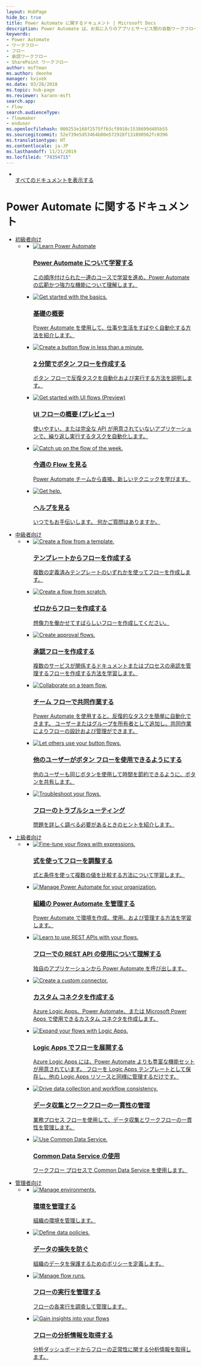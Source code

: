 ```yaml
---
layout: HubPage
hide_bc: true
title: Power Automate に関するドキュメント | Microsoft Docs
description: Power Automate は、お気に入りのアプリとサービス間の自動ワークフローを作成し、ファイルの同期、通知の受信、データ収集などを行うサービスです。
keywords:
- Power Automate
- ワークフロー
- フロー
- 承認ワークフロー
- SharePoint ワークフロー
author: msftman
ms.author: deonhe
manager: kvivek
ms.date: 03/28/2018
ms.topic: hub-page
ms.reviewer: karann-msft
search.app:
- Flow
search.audienceType:
- flowmaker
- enduser
ms.openlocfilehash: 000253e168f2575ffb3cf8910c1538699d405b55
ms.sourcegitcommit: 52e739e5d53464b80e572928f131890562fc0396
ms.translationtype: HT
ms.contentlocale: ja-JP
ms.lasthandoff: 11/21/2019
ms.locfileid: "74354715"
---
```

<div id="main" class="v2">
    <div class="container">
        <ul class="cardsY panelContent featuredContent">
            <li>
                <a href="getting-started.md">
                    <div class="cardSize">
                        <div class="cardPadding">
                            <div class="card">
                                <div class="cardImageOuter">
                                    <div class="cardImage">
                                        <img src="https://docs.microsoft.com/media/common/i_get-started.svg" alt="" />
                                    </div>
                                </div>
                                <div class="cardText">
                                    <span class="likeAnH3">すべてのドキュメントを表示する</span>
                                </div>
                            </div>
                        </div>
                    </div>
                </a>
            </li>
        </ul>
    </div>
<div class="container">
    <h1>Power Automate に関するドキュメント</h1>
    <ul class="pivots">
        <li>
            <a href="#start">初級者向け</a>
            <ul id="start">
                <li>
                    <a href="#start-all"></a>
                    <ul id="start-all" class="cardsC">
                        <li>
                            <a href="https://docs.microsoft.com/learn/paths/automate-process-using-flow">
                            <div class="cardSize">
                                <div class="cardPadding">
                                    <div class="card">
                                        <div class="cardImageOuter">
                                            <div class="cardImage  bgdAccent1">
                                                <img src="media/index/guidedlearningtour.svg" alt="Learn Power Automate" /><br/>                                            </div>
                                        </div>
                                        <div class="cardText">
                                            <h3>Power Automate について学習する</h3>
                                            <p>この順序付けられた一連のコースで学習を進め、Power Automate の広範かつ強力な機能について理解します。</p>
                                        </div>
                                    </div>
                                </div>
                            </div>
                            </a>
                        </li>
                        <li>
                            <a href="getting-started.md">
                            <div class="cardSize">
                                <div class="cardPadding">
                                    <div class="card">
                                        <div class="cardImageOuter">
                                            <div class="cardImage  bgdAccent1">
                                                <img src="media/index/get_started_basics.svg" alt="Get started with the basics." />
                                            </div>
                                        </div>
                                        <div class="cardText">
                                            <h3>基礎の概要</h3>
                                            <p>Power Automate を使用して、仕事や生活をすばやく自動化する方法を紹介します。</p>
                                        </div>
                                    </div>
                                </div>
                            </div>
                            </a>
                        </li>                        
                        <li>
                            <a href="introduction-to-button-flows.md">
                            <div class="cardSize">
                                <div class="cardPadding">
                                    <div class="card">
                                        <div class="cardImageOuter">
                                            <div class="cardImage  bgdAccent1">
                                                <img src="media/index/create_button_in_minute.svg" alt="Create a button flow in less than a minute." />
                                            </div>
                                        </div>
                                        <div class="cardText">
                                            <h3>2 分間でボタン フローを作成する</h3>
                                            <p>ボタン フローで反復タスクを自動化および実行する方法を説明します。</p>
                                        </div>
                                    </div>
                                </div>
                            </div>
                            </a>
                        </li>
                        <li>
                            <a href="/flow/ui-flows/overview">
                            <div class="cardSize">
                                <div class="cardPadding">
                                    <div class="card">
                                        <div class="cardImageOuter">
                                            <div class="cardImage  bgdAccent1">
                                                <img src="media/index/ui_flows.svg" alt="Get started with UI flows (Preview)" />
                                            </div>
                                        </div>
                                        <div class="cardText">
                                            <h3>UI フローの概要 (プレビュー)</h3>
                                            <p>使いやすい、または完全な API が用意されていないアプリケーションで、繰り返し実行するタスクを自動化します。</p>
                                        </div>
                                    </div>
                                </div>
                            </div>
                            </a>
                        </li>
                        <li>
                            <a href="https://aka.ms/flowoftheweek">
                            <div class="cardSize">
                                <div class="cardPadding">
                                    <div class="card">
                                        <div class="cardImageOuter">
                                            <div class="cardImage  bgdAccent1">
                                                <img src="media/index/flow_of_the_week.svg" alt="Catch up on the flow of the week." />
                                            </div>
                                        </div>
                                        <div class="cardText">
                                            <h3>今週の Flow を見る</h3>
                                            <p>Power Automate チームから直接、新しいテクニックを学びます。</p>
                                        </div>
                                    </div>
                                </div>
                            </div>
                            </a>
                        </li>
                        <li>
                            <a href="https://flow.microsoft.com/support/">
                            <div class="cardSize">
                                <div class="cardPadding">
                                    <div class="card">
                                        <div class="cardImageOuter">
                                            <div class="cardImage  bgdAccent1">
                                                <img src="media/index/get_help.svg" alt="Get help." />
                                            </div>
                                        </div>
                                        <div class="cardText">
                                            <h3>ヘルプを見る</h3>
                                            <p>いつでもお手伝いします。 何かご質問はありますか。</p>
                                        </div>
                                    </div>
                                </div>
                            </div>
                            </a>
                        </li>
                    </ul>
                </li>
            </ul>
        </li>
        <li>
            <a href="#intermediate">中級者向け</a>
            <ul id="intermediate">
                <li>
                    <a href="#intermediate-all"></a>
                    <ul id="intermediate-all" class="cardsC">
                        <li>
                            <a href="get-started-logic-template.md">
                            <div class="cardSize">
                                <div class="cardPadding">
                                    <div class="card">
                                        <div class="cardImageOuter">
                                            <div class="cardImage  bgdAccent1">
                                                <img src="media/index/create_from_template.svg" alt="Create a flow from a template." />
                                            </div>
                                        </div>
                                        <div class="cardText">
                                            <h3>テンプレートからフローを作成する</h3>
                                            <p>複数の定義済みテンプレートのいずれかを使ってフローを作成します。</p>
                                        </div>
                                    </div>
                                </div>
                            </div>
                            </a>
                        </li>
                        <li>
                            <a href="get-started-logic-flow.md">
                            <div class="cardSize">
                                <div class="cardPadding">
                                    <div class="card">
                                        <div class="cardImageOuter">
                                            <div class="cardImage  bgdAccent1">
                                                <img src="media/index/create_from_scratch.svg" alt="Create a flow from scratch." />
                                            </div>
                                        </div>
                                        <div class="cardText">
                                            <h3>ゼロからフローを作成する</h3>
                                            <p>想像力を働かせてすばらしいフローを作成してください。</p>
                                        </div>
                                    </div>
                                </div>
                            </div>
                            </a>
                        </li>
                        <li>
                            <a href="modern-approvals.md">
                            <div class="cardSize">
                                <div class="cardPadding">
                                    <div class="card">
                                        <div class="cardImageOuter">
                                            <div class="cardImage  bgdAccent1">
                                                <img src="media/index/create_approval_flows.svg" alt="Create approval flows." />
                                            </div>
                                        </div>
                                        <div class="cardText">
                                            <h3>承認フローを作成する</h3>
                                            <p>複数のサービスが関係するドキュメントまたはプロセスの承認を管理するフローを作成する方法を学習します。</p>
                                        </div>
                                    </div>
                                </div>
                            </div>
                            </a>
                        </li>
                        <li>
                            <a href="create-team-flows.md">
                            <div class="cardSize">
                                <div class="cardPadding">
                                    <div class="card">
                                        <div class="cardImageOuter">
                                            <div class="cardImage  bgdAccent1">
                                                <img src="media/index/collaborate_on_flows.svg" alt="Collaborate on a team flow." />
                                            </div>
                                        </div>
                                        <div class="cardText">
                                            <h3>チーム フローで共同作業する</h3>
                                            <p>Power Automate を使用すると、反復的なタスクを簡単に自動化できます。 ユーザーまたはグループを所有者として追加し、共同作業によりフローの設計および管理ができます。</p>
                                        </div>
                                    </div>
                                </div>
                            </div>
                            </a>
                        </li>
                        <li>
                            <a href="share-buttons.md">
                            <div class="cardSize">
                                <div class="cardPadding">
                                    <div class="card">
                                        <div class="cardImageOuter">
                                            <div class="cardImage  bgdAccent1">
                                                <img src="media/index/share_buttons.svg" alt="Let others use your button flows." />
                                            </div>
                                        </div>
                                        <div class="cardText">
                                            <h3>他のユーザーがボタン フローを使用できるようにする</h3>
                                            <p>他のユーザーも同じボタンを使用して時間を節約できるように、ボタンを共有します。</p>
                                        </div>
                                    </div>
                                </div>
                            </div>
                            </a>
                        </li>
                        <li>
                            <a href="fix-flow-failures.md">
                            <div class="cardSize">
                                <div class="cardPadding">
                                    <div class="card">
                                        <div class="cardImageOuter">
                                            <div class="cardImage  bgdAccent1">
                                                <img src="media/index/troubleshoot.svg" alt="Troubleshoot your flows." />
                                            </div>
                                        </div>
                                        <div class="cardText">
                                            <h3>フローのトラブルシューティング</h3>
                                            <p>問題を詳しく調べる必要があるときのヒントを紹介します。</p>
                                        </div>
                                    </div>
                                </div>
                            </div>
                            </a>
                        </li>
                    </ul>
                </li>
            </ul>
        </li>
        <li>
            <a href="#expert">上級者向け</a>
            <ul id="expert">
                <li>
                    <a href="#expert-all"></a>
                    <ul id="expert-all" class="cardsC">
                        <li>
                            <a href="use-expressions-in-conditions.md">
                            <div class="cardSize">
                                <div class="cardPadding">
                                    <div class="card">
                                        <div class="cardImageOuter">
                                            <div class="cardImage  bgdAccent1">
                                                <img src="media/index/use_expressions.svg" alt="Fine-tune your flows with expressions." />
                                            </div>
                                        </div>
                                        <div class="cardText">
                                            <h3>式を使ってフローを調整する</h3>
                                            <p>式と条件を使って複数の値を比較する方法について学習します。</p>
                                        </div>
                                    </div>
                                </div>
                            </div>
                            </a>
                        </li>
                        <li>
                            <a href="environments-overview-admin.md">
                            <div class="cardSize">
                                <div class="cardPadding">
                                    <div class="card">
                                        <div class="cardImageOuter">
                                            <div class="cardImage  bgdAccent1">
                                                <img src="media/index/environments_dlp.svg" alt="Manage Power Automate for your organization." />
                                            </div>
                                        </div>
                                        <div class="cardText">
                                            <h3>組織の Power Automate を管理する</h3>
                                            <p>Power Automate で環境を作成、使用、および管理する方法を学習します。</p>
                                        </div>
                                    </div>
                                </div>
                            </div>
                            </a>
                        </li>
                        <li>
                            <a href="https://flow.microsoft.com/blog/call-flow-restapi/">
                            <div class="cardSize">
                                <div class="cardPadding">
                                    <div class="card">
                                        <div class="cardImageOuter">
                                            <div class="cardImage  bgdAccent1">
                                                <img src="media/index/use_rest_apis.svg" alt="Learn to use REST APIs with your flows." />
                                            </div>
                                        </div>
                                        <div class="cardText">
                                            <h3>フローでの REST API の使用について理解する</h3>
                                            <p>独自のアプリケーションから Power Automate を呼び出します。</p>
                                        </div>
                                    </div>
                                </div>
                            </div>
                            </a>
                        </li>
                        <li>
                            <a href="https://docs.microsoft.com/connectors/custom-connectors/create-web-api-connector">
                            <div class="cardSize">
                                <div class="cardPadding">
                                    <div class="card">
                                        <div class="cardImageOuter">
                                            <div class="cardImage  bgdAccent1">
                                                <img src="media/index/create_custom_connector.svg" alt="Create a custom connector." />
                                            </div>
                                        </div>
                                        <div class="cardText">
                                            <h3>カスタム コネクタを作成する</h3>
                                            <p>Azure Logic Apps、Power Automate、または Microsoft Power Apps で使用できるカスタム コネクタを作成します。</p>
                                        </div>
                                    </div>
                                </div>
                            </div>
                            </a>
                        </li>
                        <li>
                            <a href="https://flow.microsoft.com/blog/grow-up-to-logic-apps">
                            <div class="cardSize">
                                <div class="cardPadding">
                                    <div class="card">
                                        <div class="cardImageOuter">
                                            <div class="cardImage  bgdAccent1">
                                                <img src="media/index/expand_to_logic_apps.svg" alt="Expand your flows with Logic Apps." />
                                            </div>
                                        </div>
                                        <div class="cardText">
                                            <h3>Logic Apps でフローを展開する</h3>
                                            <p>Azure Logic Apps には、Power Automate よりも豊富な機能セットが用意されています。 フローを Logic Apps テンプレートとして保存し、他の Logic Apps リソースと同様に管理するだけです。</p>
                                        </div>
                                    </div>
                                </div>
                            </div>
                            </a>
                        </li>
                        <li>
                            <a href="https://docs.microsoft.com/flow/business-process-flows-overview">
                            <div class="cardSize">
                                <div class="cardPadding">
                                    <div class="card">
                                        <div class="cardImageOuter">
                                            <div class="cardImage  bgdAccent1">
                                                <img src="media/index/analytics_reporting.svg" alt="Drive data collection and workflow consistency." />
                                            </div>
                                        </div>
                                        <div class="cardText">
                                            <h3>データ収集とワークフローの一貫性の管理</h3>
                                            <p>業務プロセス フローを使用して、データ収集とワークフローの一貫性を管理します。</p>
                                        </div>
                                    </div>
                                </div>
                            </div>
                            </a>
                        </li>
                        <li>
                            <a href="https://docs.microsoft.com/flow/workflow-processes">
                            <div class="cardSize">
                                <div class="cardPadding">
                                    <div class="card">
                                        <div class="cardImageOuter">
                                            <div class="cardImage  bgdAccent1">
                                                <img src="media/index/analytics_reporting.svg" alt="Use Common Data Service." />
                                            </div>
                                        </div>
                                        <div class="cardText">
                                            <h3>Common Data Service の使用</h3>
                                            <p>ワークフロー プロセスで Common Data Service を使用します。</p>
                                        </div>
                                    </div>
                                </div>
                            </div>
                            </a>
                        </li>
                    </ul>
                </li>
            </ul>
        </li>
        <li>
            <a href="#admin">管理者向け</a>
            <ul id="admin">
                <li>
                    <a href="#admin-all"></a>
                    <ul id="admin-all" class="cardsC">
                        <li>
                            <a href="environments-overview-admin.md">
                            <div class="cardSize">
                                <div class="cardPadding">
                                    <div class="card">
                                        <div class="cardImageOuter">
                                            <div class="cardImage  bgdAccent1">
                                                <img src="media/index/environments_dlp.svg" alt="Manage environments." />
                                            </div>
                                        </div>
                                        <div class="cardText">
                                            <h3>環境を管理する</h3>
                                            <p>組織の環境を管理します。</p>
                                        </div>
                                    </div>
                                </div>
                            </div>
                            </a>
                        </li>
                        <li>
                            <a href="prevent-data-loss.md">
                            <div class="cardSize">
                                <div class="cardPadding">
                                    <div class="card">
                                        <div class="cardImageOuter">
                                            <div class="cardImage  bgdAccent1">
                                                <img src="media/index/environments_dlp.svg" alt="Define data policies." />
                                            </div>
                                        </div>
                                        <div class="cardText">
                                            <h3>データの損失を防ぐ</h3>
                                            <p>組織のデータを保護するためのポリシーを定義します。</p>
                                        </div>
                                    </div>
                                </div>
                            </div>
                            </a>
                        </li>
                        <li>
                            <a href="https://flow.microsoft.com/blog/accessing-office-365-security-compliance-center-logs-from-microsoft-flow/">
                            <div class="cardSize">
                                <div class="cardPadding">
                                    <div class="card">
                                        <div class="cardImageOuter">
                                            <div class="cardImage  bgdAccent1">
                                                <img src="media/index/manage_runs.svg" alt="Manage flow runs." />
                                            </div>
                                        </div>
                                        <div class="cardText">
                                            <h3>フローの実行を管理する</h3>
                                            <p>フローの各実行を調査して管理します。</p>
                                        </div>
                                    </div>
                                </div>
                            </div>
                            </a>
                        </li>
                        <li>
                            <a href="https://flow.microsoft.com/blog/announcing-microsoft-flow-analytics/">
                            <div class="cardSize">
                                <div class="cardPadding">
                                    <div class="card">
                                        <div class="cardImageOuter">
                                            <div class="cardImage  bgdAccent1">
                                                <img src="media/index/analytics_reporting.svg" alt="Gain insights into your flows" />
                                            </div>
                                        </div>
                                        <div class="cardText">
                                            <h3>フローの分析情報を取得する</h3>
                                            <p>分析ダッシュボードからフローの正常性に関する分析情報を取得します。</p>
                                        </div>
                                    </div>
                                </div>
                            </div>
                            </a>
                        </li>
                    </ul>
                </li>
            </ul>
        </li>
    </ul>
</div>
